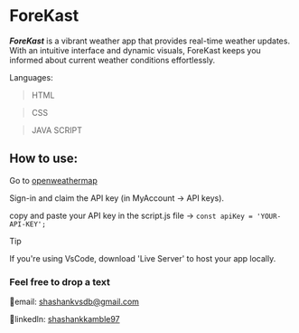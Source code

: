 # ForeKast
***ForeKast*** is a vibrant weather app that provides real-time weather updates. With an intuitive interface and dynamic visuals, ForeKast keeps you informed about current weather conditions effortlessly.

Languages: 
>HTML

>CSS

>JAVA SCRIPT

## How to use:
Go to [openweathermap](https://openweathermap.org/)

Sign-in and claim the API key (in MyAccount -> API keys).

copy and paste your API key in the script.js file -> `const apiKey = 'YOUR-API-KEY';`

>[!TIP]
>If you're using VsCode, download 'Live Server' to host your app locally.

### Feel free to drop a text
📧email: shashankvsdb@gmail.com

🔗linkedln: [shashankkamble97](https://www.linkedin.com/in/shashankkamble97/)
